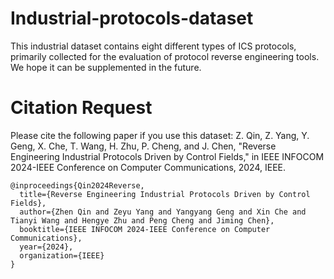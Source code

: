 # Industrial-protocols-dataset
This industrial dataset contains eight different types of ICS protocols, primarily collected for the evaluation of protocol reverse engineering tools. We hope it can be supplemented in the future.
# Citation Request
Please cite the following paper if you use this dataset:
Z. Qin, Z. Yang, Y. Geng, X. Che, T. Wang, H. Zhu, P. Cheng, and J. Chen, "Reverse Engineering Industrial Protocols Driven by Control Fields," in IEEE INFOCOM 2024-IEEE Conference on Computer Communications, 2024, IEEE.
``` 
@inproceedings{Qin2024Reverse,
  title={Reverse Engineering Industrial Protocols Driven by Control Fields},
  author={Zhen Qin and Zeyu Yang and Yangyang Geng and Xin Che and Tianyi Wang and Hengye Zhu and Peng Cheng and Jiming Chen},
  booktitle={IEEE INFOCOM 2024-IEEE Conference on Computer Communications},
  year={2024},
  organization={IEEE}
}
``` 

